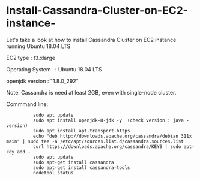 # Install-Cassandra-Cluster-on-EC2-instance-
Let's take a look at how to install Cassandra Cluster on EC2 instance  running Ubuntu 18.04 LTS 

EC2 type      :  t3.xlarge

Operating System    :  Ubuntu 18.04 LTS

openjdk version : "1.8.0_292"

Note: Cassandra is need at least 2GB, even with single-node cluster.

Commmand line:

              sudo apt update
              sudo apt install openjdk-8-jdk -y  (check version : java -version)
              sudo apt install apt-transport-https
              echo "deb http://downloads.apache.org/cassandra/debian 311x main" | sudo tee -a /etc/apt/sources.list.d/cassandra.sources.list
              curl https://downloads.apache.org/cassandra/KEYS | sudo apt-key add -
              sudo apt update
              sudo apt-get install cassandra
              sudo apt-get install cassandra-tools
              nodetool status
